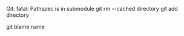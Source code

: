 Git: fatal: Pathspec is in submodule
    git rm --cached directory
    git add directory



git blame name